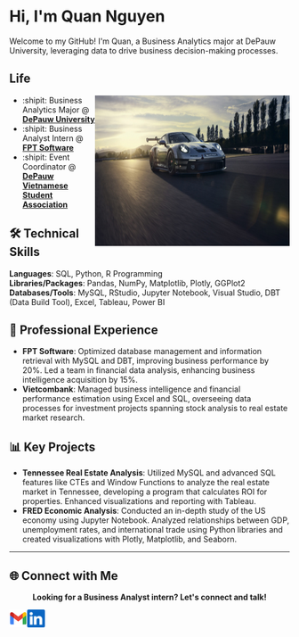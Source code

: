# Hi, I'm Quan Nguyen

Welcome to my GitHub! I'm Quan, a Business Analytics major at DePauw University, leveraging data to drive business decision-making processes.

## Life

<img align="right" alt="Porsche 911 GT3 RS" width="350" height="270" src="git_img/bg1.jpg" />

- :shipit: Business Analytics Major @ **[DePauw University](https://www.depauw.edu/)**
- :shipit: Business Analyst Intern @ **[FPT Software](https://fptsoftware.com/)**
- :shipit: Event Coordinator @ **[DePauw Vietnamese Student Association](https://www.instagram.com/depauwvsa/)**

## 🛠️ Technical Skills

**Languages**: SQL, Python, R Programming  
**Libraries/Packages**: Pandas, NumPy, Matplotlib, Plotly, GGPlot2  
**Databases/Tools**: MySQL, RStudio, Jupyter Notebook, Visual Studio, DBT (Data Build Tool), Excel, Tableau, Power BI

## 💼 Professional Experience

- **FPT Software**: Optimized database management and information retrieval with MySQL and DBT, improving business performance by 20%. Led a team in financial data analysis, enhancing business intelligence acquisition by 15%.
- **Vietcombank**: Managed business intelligence and financial performance estimation using Excel and SQL, overseeing data processes for investment projects spanning stock analysis to real estate market research.

## 📊 Key Projects

- **Tennessee Real Estate Analysis**: Utilized MySQL and advanced SQL features like CTEs and Window Functions to analyze the real estate market in Tennessee, developing a program that calculates ROI for properties. Enhanced visualizations and reporting with Tableau.
- **FRED Economic Analysis**: Conducted an in-depth study of the US economy using Jupyter Notebook. Analyzed relationships between GDP, unemployment rates, and international trade using Python libraries and created visualizations with Plotly, Matplotlib, and Seaborn.

______________________________________________________________
## 🌐 Connect with Me

<p align="center">
    <b>Looking for a Business Analyst intern? Let's connect and talk!</a>
    </b>
</p>
<div>
<a href="mailto:chinhquan67@gmail.com">
    <img height="32" align="left" alt="Mail" src="git_img/gmail.png" />
</a>

<a href="https://www.linkedin.com/in/quannguyen67/">
    <img height="32" align="left" alt="LinkedIn" src="git_img/linkedin.png" />
</a>
</div>
